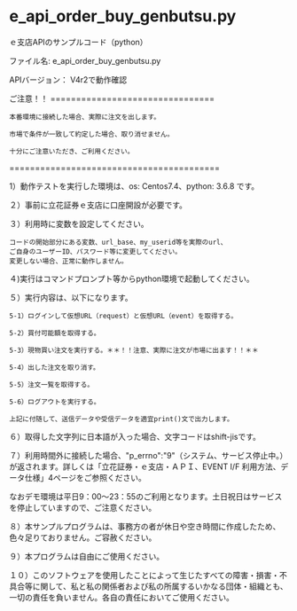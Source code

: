# e_api_order_buy_genbutsu.py
ｅ支店APIのサンプルコード（python）

ファイル名: e_api_order_buy_genbutsu.py

APIバージョン： V4r2で動作確認

ご注意！！ ================================

	本番環境に接続した場合、実際に注文を出します。

	市場で条件が一致して約定した場合、取り消せません。

	十分にご注意いただき、ご利用ください。

=========================================



1）動作テストを実行した環境は、os: Centos7.4、python: 3.6.8 です。

２）事前に立花証券ｅ支店に口座開設が必要です。

３）利用時に変数を設定してください。

	コードの開始部分にある変数、url_base、my_userid等を実際のurl、
	ご自身のユーザーID、パスワード等に変更してください。
	変更しない場合、正常に動作しません。
   
４)実行はコマンドプロンプト等からpython環境で起動してください。


５）実行内容は、以下になります。

	5-1）ログインして仮想URL（request）と仮想URL（event）を取得する。
  
	5-2）買付可能額を取得する。

	5-3）現物買い注文を実行する。＊＊！！注意、実際に注文が市場に出ます！！＊＊

	5-4）出した注文を取り消す。

	5-5）注文一覧を取得する。

	5-6）ログアウトを実行する。

	上記に付随して、送信データや受信データを適宜print()文で出力します。

６）取得した文字列に日本語が入った場合、文字コードはshift-jisです。

７）利用時間外に接続した場合、"p_errno":"9"（システム、サービス停止中。）が返されます。詳しくは「立花証券・ｅ支店・ＡＰＩ、EVENT I/F 利用方法、データ仕様」4ページをご参照ください。

なおデモ環境は平日9：00～23：55のご利用となります。土日祝日はサービスを停止していますので、ご注意ください。

８）本サンプルプログラムは、事務方の者が休日や空き時間に作成したため、色々足りておりません。ご容赦ください。

９）本プログラムは自由にご使用ください。

１０）このソフトウェアを使用したことによって生じたすべての障害・損害・不具合等に関して、私と私の関係者および私の所属するいかなる団体・組織とも、一切の責任を負いません。各自の責任においてご使用ください。
 

